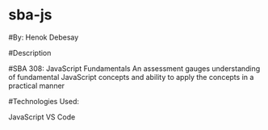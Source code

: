 # sba-js

#By:
Henok Debesay

#Description

#SBA 308: JavaScript Fundamentals
An assessment gauges understanding of fundamental JavaScript concepts and ability to apply the concepts in a practical manner


#Technologies Used:

JavaScript
VS Code
